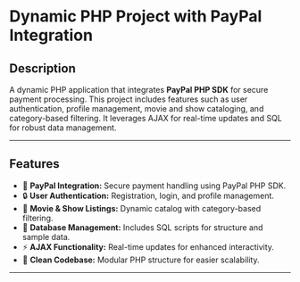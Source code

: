 # **Dynamic PHP Project with PayPal Integration**

## **Description**
A dynamic PHP application that integrates **PayPal PHP SDK** for secure payment processing. This project includes features such as user authentication, profile management, movie and show cataloging, and category-based filtering. It leverages AJAX for real-time updates and SQL for robust data management.

---

## **Features**
- 🛒 **PayPal Integration:** Secure payment handling using PayPal PHP SDK.
- 🔒 **User Authentication:** Registration, login, and profile management.
- 🎥 **Movie & Show Listings:** Dynamic catalog with category-based filtering.
- 💾 **Database Management:** Includes SQL scripts for structure and sample data.
- ⚡ **AJAX Functionality:** Real-time updates for enhanced interactivity.
- 📂 **Clean Codebase:** Modular PHP structure for easier scalability.

---
